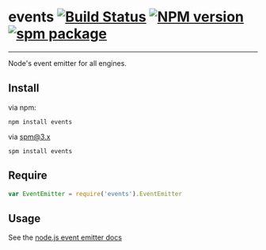 # events [![Build Status](https://travis-ci.org/Gozala/events.png?branch=master)](https://travis-ci.org/Gozala/events) [![NPM version](https://badge.fury.io/js/detector.png)](http://badge.fury.io/js/detector) [![spm package](http://spmjs.io/badge/events)](http://spmjs.io/package/events)

----

Node's event emitter for all engines.

## Install ##

via npm:

```
npm install events
```

via spm@3.x

```
spm install events
```

## Require ##

```javascript
var EventEmitter = require('events').EventEmitter
```

## Usage ##

See the [node.js event emitter docs](http://nodejs.org/api/events.html)
